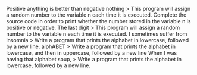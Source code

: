 Positive anything is better than negative nothing > This program will assign a random number to the variable n each time it is executed. Complete the source code in order to print whether the number stored in the variable n is positive or negative.
The last digit > This program will assign a random number to the variable n each time it is executed.
I sometimes suffer from insomnia > Write a program that prints the alphabet in lowercase, followed by a new line.
alphABET > Write a program that prints the alphabet in lowercase, and then in uppercase, followed by a new line
When I was having that alphabet soup, > Write a program that prints the alphabet in lowercase, followed by a new line.
